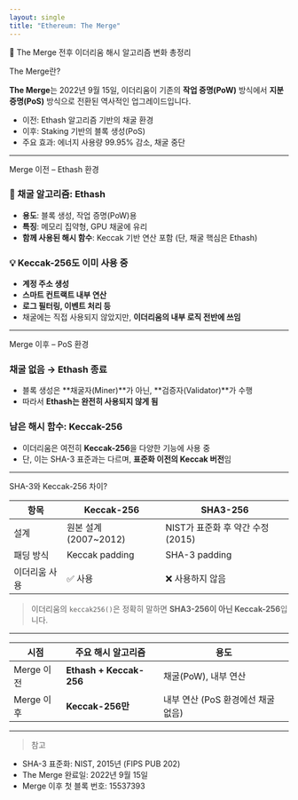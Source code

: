 ```yaml
---
layout: single
title: "Ethereum: The Merge"
---
```


🧠 The Merge 전후 이더리움 해시 알고리즘 변화 총정리

The Merge란?

**The Merge**는 2022년 9월 15일, 이더리움이 기존의 **작업 증명(PoW)** 방식에서 **지분 증명(PoS)** 방식으로 전환된 역사적인 업그레이드입니다.

- 이전: Ethash 알고리즘 기반의 채굴 환경
- 이후: Staking 기반의 블록 생성(PoS)
- 주요 효과: 에너지 사용량 99.95% 감소, 채굴 중단

---

Merge 이전 – Ethash 환경

### 🔧 채굴 알고리즘: **Ethash**
- **용도**: 블록 생성, 작업 증명(PoW)용
- **특징**: 메모리 집약형, GPU 채굴에 유리
- **함께 사용된 해시 함수**: Keccak 기반 연산 포함 (단, 채굴 핵심은 Ethash)

### 💡 Keccak-256도 이미 사용 중
- **계정 주소 생성**
- **스마트 컨트랙트 내부 연산**
- **로그 필터링, 이벤트 처리 등**
- 채굴에는 직접 사용되지 않았지만, **이더리움의 내부 로직 전반에 쓰임**

---

Merge 이후 – PoS 환경

### 채굴 없음 → Ethash 종료
- 블록 생성은 **채굴자(Miner)**가 아닌, **검증자(Validator)**가 수행
- 따라서 **Ethash는 완전히 사용되지 않게 됨**

### 남은 해시 함수: **Keccak-256**
- 이더리움은 여전히 **Keccak-256**을 다양한 기능에 사용 중
- 단, 이는 SHA-3 표준과는 다르며, **표준화 이전의 Keccak 버전**임

---

SHA-3와 Keccak-256 차이?

| 항목 | Keccak-256 | SHA3-256 |
|------|-------------|-----------|
| 설계 | 원본 설계 (2007~2012) | NIST가 표준화 후 약간 수정 (2015) |
| 패딩 방식 | Keccak padding | SHA-3 padding |
| 이더리움 사용 | ✅ 사용 | ❌ 사용하지 않음 |

> 이더리움의 `keccak256()`은 정확히 말하면 **SHA3-256이 아닌 Keccak-256**입니다.

---

| 시점 | 주요 해시 알고리즘 | 용도 |
|------|------------------|------|
| Merge 이전 | **Ethash + Keccak-256** | 채굴(PoW), 내부 연산 |
| Merge 이후 | **Keccak-256만** | 내부 연산 (PoS 환경에선 채굴 없음) |

---

> 참고
- SHA-3 표준화: NIST, 2015년 (FIPS PUB 202)
- The Merge 완료일: 2022년 9월 15일
- Merge 이후 첫 블록 번호: 15537393

